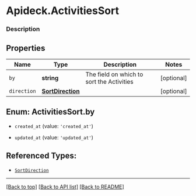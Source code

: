 # Apideck.ActivitiesSort

### Description

## Properties
Name | Type | Description | Notes
------------ | ------------- | ------------- | -------------
`by` | **string** | The field on which to sort the Activities | [optional] 
`direction` | [**SortDirection**](SortDirection.md) |  | [optional] 





<a name="ActivitiesSortBy"></a>
## Enum: ActivitiesSort.by


* `created_at` (value: `'created_at'`)

* `updated_at` (value: `'updated_at'`)




## Referenced Types:

* [`SortDirection`](SortDirection.md)

---

[[Back to top]](#) [[Back to API list]](../../../../README.md#documentation-for-api-endpoints) [[Back to README]](../../../../README.md)


